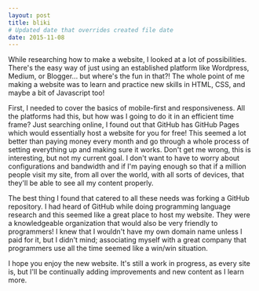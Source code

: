 ```yaml
---
layout: post
title: bliki
# Updated date that overrides created file date
date: 2015-11-08
---
```


While researching how to make a website, I looked at a lot of possibilities. There's the easy way of just using an established platform like Wordpress, Medium, or Blogger... but where's the fun in that?! The whole point of me making a website was to learn and practice new skills in HTML, CSS, and maybe a bit of Javascript too!

First, I needed to cover the basics of mobile-first and responsiveness. All the platforms had this, but how was I going to do it in an efficient time frame? Just searching online, I found out that GitHub has GitHub Pages which would essentially host a website for you for free! This seemed a lot better than paying money every month and go through a whole process of setting everything up and making sure it works. Don't get me wrong, this is interesting, but not my current goal. I don't want to have to worry about configurations and bandwidth and if I'm paying enough so that if a million people visit my site, from all over the world, with all sorts of devices, that they'll be able to see all my content properly.

The best thing I found that catered to all these needs was forking a GitHub repository. I had heard of GitHub while doing programming language research and this seemed like a great place to host my website. They were a knowledgeable organization that would also be very friendly to programmers! I knew that I wouldn't have my own domain name unless I paid for it, but I didn't mind; associating myself with a great company that programmers use all the time seemed like a win/win situation.

I hope you enjoy the new website. It's still a work in progress, as every site is, but I'll be continually adding improvements and new content as I learn more.
